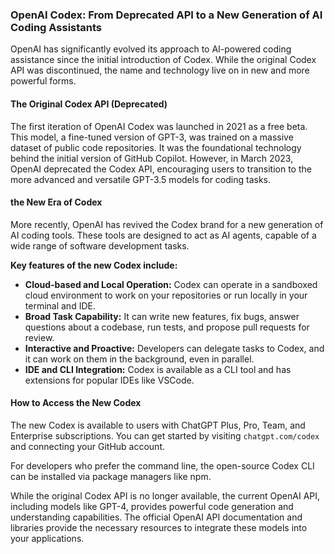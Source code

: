 ### OpenAI Codex: From Deprecated API to a New Generation of AI Coding Assistants

OpenAI has significantly evolved its approach to AI-powered coding assistance since the initial introduction of Codex. While the original Codex API was discontinued, the name and technology live on in new and more powerful forms.

#### The Original Codex API (Deprecated)

The first iteration of OpenAI Codex was launched in 2021 as a free beta. This model, a fine-tuned version of GPT-3, was trained on a massive dataset of public code repositories. It was the foundational technology behind the initial version of GitHub Copilot. However, in March 2023, OpenAI deprecated the Codex API, encouraging users to transition to the more advanced and versatile GPT-3.5 models for coding tasks.

#### the New Era of Codex

More recently, OpenAI has revived the Codex brand for a new generation of AI coding tools. These tools are designed to act as AI agents, capable of a wide range of software development tasks.

**Key features of the new Codex include:**

*   **Cloud-based and Local Operation:** Codex can operate in a sandboxed cloud environment to work on your repositories or run locally in your terminal and IDE.
*   **Broad Task Capability:** It can write new features, fix bugs, answer questions about a codebase, run tests, and propose pull requests for review.
*   **Interactive and Proactive:** Developers can delegate tasks to Codex, and it can work on them in the background, even in parallel.
*   **IDE and CLI Integration:** Codex is available as a CLI tool and has extensions for popular IDEs like VSCode.

#### How to Access the New Codex

The new Codex is available to users with ChatGPT Plus, Pro, Team, and Enterprise subscriptions. You can get started by visiting `chatgpt.com/codex` and connecting your GitHub account.

For developers who prefer the command line, the open-source Codex CLI can be installed via package managers like npm.

While the original Codex API is no longer available, the current OpenAI API, including models like GPT-4, provides powerful code generation and understanding capabilities. The official OpenAI API documentation and libraries provide the necessary resources to integrate these models into your applications.